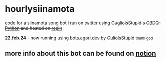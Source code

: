 # hourlysiinamota
code for a siinamota song bot i run on [twitter](https://twitter.com/hourlysiinamota) using <s>GuglioIsStupid's [CBDQ-Python](https://github.com/GuglioIsStupid/CBDQ-Python) and hosted on [replit](https://replit.com/@doqmeat/SiinamotaBot)</s>

<b>22.feb.24</b> - now running using <a href="https://bots.agori.dev" target="_blank">bots.agori.dev</a> by <a href="https://twitter.com/GuglioIsStupid/status/1754624581078311093" target="_blank">GulioIsStupid</a> <small>thank god</small>

## more info about this bot can be found on [notion](https://sepiarecord.notion.site/sepiarecord/siinamota-song-bot-25c70630d2dc4200aac3f518afba34f6)
